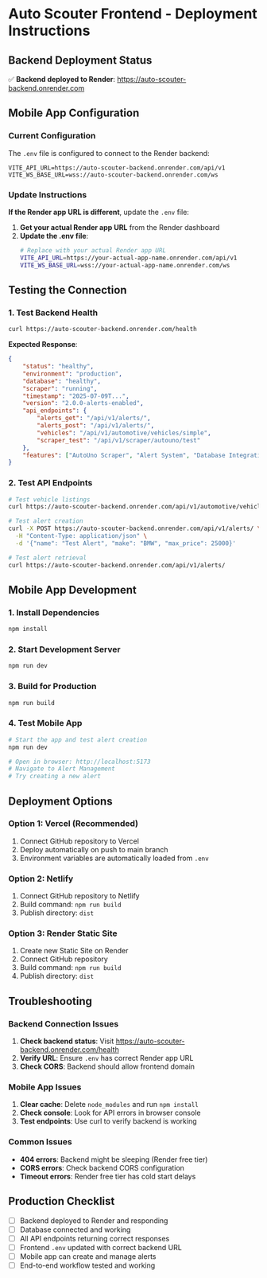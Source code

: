 # Auto Scouter Frontend - Deployment Instructions

## Backend Deployment Status

✅ **Backend deployed to Render**: https://auto-scouter-backend.onrender.com

## Mobile App Configuration

### Current Configuration
The `.env` file is configured to connect to the Render backend:

```
VITE_API_URL=https://auto-scouter-backend.onrender.com/api/v1
VITE_WS_BASE_URL=wss://auto-scouter-backend.onrender.com/ws
```

### Update Instructions

**If the Render app URL is different**, update the `.env` file:

1. **Get your actual Render app URL** from the Render dashboard
2. **Update the .env file**:
   ```bash
   # Replace with your actual Render app URL
   VITE_API_URL=https://your-actual-app-name.onrender.com/api/v1
   VITE_WS_BASE_URL=wss://your-actual-app-name.onrender.com/ws
   ```

## Testing the Connection

### 1. Test Backend Health
```bash
curl https://auto-scouter-backend.onrender.com/health
```

**Expected Response**:
```json
{
    "status": "healthy",
    "environment": "production",
    "database": "healthy",
    "scraper": "running",
    "timestamp": "2025-07-09T...",
    "version": "2.0.0-alerts-enabled",
    "api_endpoints": {
        "alerts_get": "/api/v1/alerts/",
        "alerts_post": "/api/v1/alerts/",
        "vehicles": "/api/v1/automotive/vehicles/simple",
        "scraper_test": "/api/v1/scraper/autouno/test"
    },
    "features": ["AutoUno Scraper", "Alert System", "Database Integration"]
}
```

### 2. Test API Endpoints
```bash
# Test vehicle listings
curl https://auto-scouter-backend.onrender.com/api/v1/automotive/vehicles/simple?limit=3

# Test alert creation
curl -X POST https://auto-scouter-backend.onrender.com/api/v1/alerts/ \
  -H "Content-Type: application/json" \
  -d '{"name": "Test Alert", "make": "BMW", "max_price": 25000}'

# Test alert retrieval
curl https://auto-scouter-backend.onrender.com/api/v1/alerts/
```

## Mobile App Development

### 1. Install Dependencies
```bash
npm install
```

### 2. Start Development Server
```bash
npm run dev
```

### 3. Build for Production
```bash
npm run build
```

### 4. Test Mobile App
```bash
# Start the app and test alert creation
npm run dev

# Open in browser: http://localhost:5173
# Navigate to Alert Management
# Try creating a new alert
```

## Deployment Options

### Option 1: Vercel (Recommended)
1. Connect GitHub repository to Vercel
2. Deploy automatically on push to main branch
3. Environment variables are automatically loaded from `.env`

### Option 2: Netlify
1. Connect GitHub repository to Netlify
2. Build command: `npm run build`
3. Publish directory: `dist`

### Option 3: Render Static Site
1. Create new Static Site on Render
2. Connect GitHub repository
3. Build command: `npm run build`
4. Publish directory: `dist`

## Troubleshooting

### Backend Connection Issues
1. **Check backend status**: Visit https://auto-scouter-backend.onrender.com/health
2. **Verify URL**: Ensure `.env` has correct Render app URL
3. **Check CORS**: Backend should allow frontend domain

### Mobile App Issues
1. **Clear cache**: Delete `node_modules` and run `npm install`
2. **Check console**: Look for API errors in browser console
3. **Test endpoints**: Use curl to verify backend is working

### Common Issues
- **404 errors**: Backend might be sleeping (Render free tier)
- **CORS errors**: Check backend CORS configuration
- **Timeout errors**: Render free tier has cold start delays

## Production Checklist

- [ ] Backend deployed to Render and responding
- [ ] Database connected and working
- [ ] All API endpoints returning correct responses
- [ ] Frontend `.env` updated with correct backend URL
- [ ] Mobile app can create and manage alerts
- [ ] End-to-end workflow tested and working
